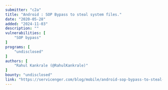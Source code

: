 ```yaml
---
submitter: "c2a"
title: "Android : SOP Bypass to steal system files."
date: "2020-05-28"
added: "2024-11-03"
description: ""
vulnerabilities: [
    "SOP bypass"
]
programs: [
    "undisclosed"
]
authors: [
    "Rahul Kankrale (@RahulKankrale)"
]
bounty: "undisclosed"
link: "https://servicenger.com/blog/mobile/android-sop-bypass-to-steal-system-files/"
---
```




